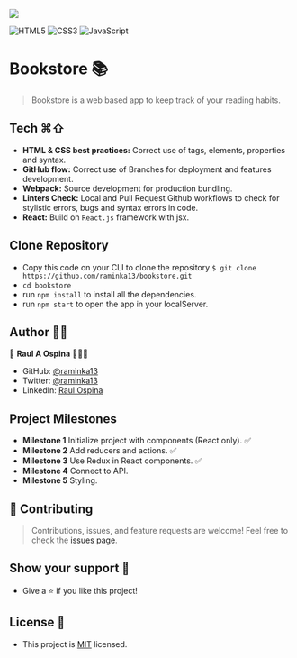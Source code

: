 ![](https://img.shields.io/badge/Microverse-blueviolet)


![HTML5](https://img.shields.io/badge/html5-%23E34F26.svg?style=for-the-badge&logo=html5&logoColor=white) ![CSS3](https://img.shields.io/badge/css3-%231572B6.svg?style=for-the-badge&logo=css3&logoColor=white) ![JavaScript](https://img.shields.io/badge/javascript-%23323330.svg?style=for-the-badge&logo=javascript&logoColor=%23F7DF1E)



# Bookstore 📚
> Bookstore is a web based app to keep track of your reading habits.

<!-- ## Static Deploy
- [Netlify](https://math-magicians-raminka.netlify.app/)
- [Github Pages](https://raminka13.github.io/math-magicians/) -->

## Tech ⌘⇧
- **HTML & CSS best practices:** Correct use of tags, elements, properties and syntax.
- **GitHub flow:**  Correct use of Branches for deployment and features development.
- **Webpack:**  Source development for production bundling.
- **Linters Check:** Local and Pull Request Github workflows to check for stylistic errors, bugs and syntax errors in code.
- **React:** Build on `React.js` framework with jsx.

## Clone Repository
- Copy this code on your CLI to clone the repository `$ git clone https://github.com/raminka13/bookstore.git`
- `cd bookstore`
- run `npm install` to install all the dependencies.
- run `npm start` to open the app in your localServer.


## Author ✍🏼
👤 **Raul A Ospina** 🧑🏻‍💻
- GitHub: [@raminka13](https://github.com/raminka13)
- Twitter: [@raminka13](https://twitter.com/raminka13)
- LinkedIn: [Raul Ospina](http://linkedin.com/in/raul-ospina-83232614)

## Project Milestones
- **Milestone 1** Initialize project with components (React only). ✅
- **Milestone 2** Add reducers and actions. ✅
- **Milestone 3** Use Redux in React components. ✅
- **Milestone 4** Connect to API.
- **Milestone 5** Styling.


## 🤝 Contributing
> Contributions, issues, and feature requests are welcome!
Feel free to check the [issues page](https://github.com/raminka13/math-magicians/issues).

## Show your support 🦾
- Give a ⭐️ if you like this project!

## License 📝 
- This project is [MIT](LICENSE) licensed.
